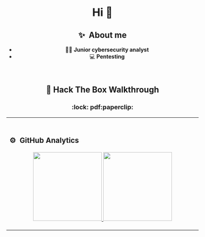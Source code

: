 
<div align="center">
<h1 align="center">Hi 👋</h1>




## :sparkles: &nbsp;About me 

- 👩‍💻  **Junior cybersecurity analyst** 
- 💻  **Pentesting** 	

<br>

<table>
<tr>

## :open_book: Hack The Box Walkthrough
 
 <h3 align="center"> :lock: pdf:paperclip: </h3>
                                                                                    
</td>

<td width="50%">
               <br>


### ⚙️ &nbsp;GitHub Analytics

<p align="center">
<a href="https://github.com/MilaMagof">
  <img height="180em" src="https://github-readme-stats-eight-theta.vercel.app/api?username=MilaMagof&show_icons=true&theme=algolia&include_all_commits=true&count_private=true"/>
  <img height="180em" src="https://github-readme-stats-eight-theta.vercel.app/api/top-langs/?username=MilaMagof&layout=compact&langs_count=8&theme=algolia"/>
</a>
</p>
